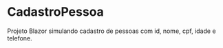 # CadastroPessoa
Projeto Blazor simulando cadastro de pessoas com id, nome, cpf, idade e telefone. 
